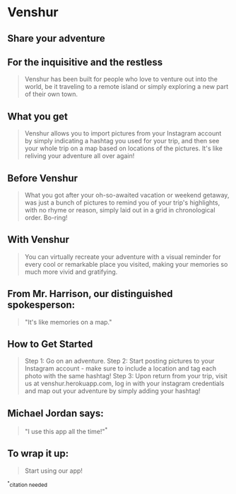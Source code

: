 # Venshur #
 
## Share your adventure ##

## For the inquisitive and the restless ##
  > Venshur has been built for people who love to venture out into the world, be it traveling to a remote island or simply exploring a new part of their own town.

## What you get ##
  > Venshur allows you to import pictures from your Instagram account by simply indicating a hashtag you used for your trip, and then see your whole trip on a map based on locations of the pictures. It's like reliving your adventure all over again!

## Before Venshur ##
  > What you got after your oh-so-awaited vacation or weekend getaway, was just a bunch of pictures to remind you of your trip's highlights, with no rhyme or reason, simply laid out in a grid in chronological order. Bo-ring! 

## With Venshur ##
  > You can virtually recreate your adventure with a visual reminder for every cool or remarkable place you visited, making your memories so much more vivid and gratifying.

## From Mr. Harrison, our distinguished spokesperson: ##
  > "It's like memories on a map."

## How to Get Started ##
  > Step 1: Go on an adventure.
  > Step 2: Start posting pictures to your Instagram account - make sure to include a location and tag each photo with the same hashtag!
  > Step 3: Upon return from your trip, visit us at venshur.herokuapp.com, log in with your instagram credentials and map out your adventure by simply adding your hashtag!

## Michael Jordan says: ##
  > "I use this app all the time!"<sup>*</sup>

## To wrap it up: ##
  > Start using our app!

<sub><sup>*</sup>citation needed</sub>